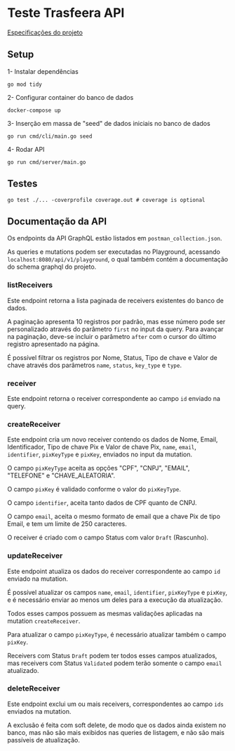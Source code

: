 # Teste Trasfeera API

[Especificações do projeto](https://docs.google.com/document/d/1cSVj8EK7x2tfhr0IXn9shEAMRVRzRe5VHC-AjJUTWlk/edit#)

## Setup

1- Instalar dependências

```
go mod tidy
```

2- Configurar container do banco de dados

```
docker-compose up
```

3- Inserção em massa de "seed" de dados iniciais no banco de dados

```
go run cmd/cli/main.go seed
```

4- Rodar API

```
go run cmd/server/main.go
```

## Testes

```
go test ./... -coverprofile coverage.out # coverage is optional
```

## Documentação da API

Os endpoints da API GraphQL estão listados em ```postman_collection.json```.

As queries e mutations podem ser executadas no Playground, acessando ```localhost:8080/api/v1/playground```, o qual também contém a documentação do schema graphql do projeto.

### listReceivers

Este endpoint retorna a lista paginada de receivers existentes do banco de dados.

A paginação apresenta 10 registros por padrão, mas esse número pode ser personalizado através do parâmetro ```first``` no input da query.
Para avançar na paginação, deve-se incluir o parâmetro ```after``` com o cursor do último registro apresentado na página.

É possível filtrar os registros por Nome, Status, Tipo de chave e Valor de chave através dos parâmetros ```name```, ```status```, ```key_type``` e ```type```.

### receiver

Este endpoint retorna o receiver correspondente ao campo ```id``` enviado na query.

### createReceiver

Este endpoint cria um novo receiver contendo os dados de Nome, Email, Identificador, Tipo de chave Pix e Valor de chave Pix, 
```name```, ```email```, ```identifier```, ```pixKeyType``` e ```pixKey```, enviados no input da mutation.

O campo ```pixKeyType``` aceita as opções "CPF", "CNPJ", "EMAIL", "TELEFONE" e "CHAVE_ALEATORIA".

O campo ```pixKey``` é validado conforme o valor do ```pixKeyType```.

O campo ```identifier```, aceita tanto dados de CPF quanto de CNPJ.

O campo ```email```, aceita o mesmo formato de email que a chave Pix de tipo Email, e tem um limite de 250 caracteres.

O receiver é criado com o campo Status com valor ```Draft``` (Rascunho).

### updateReceiver

Este endpoint atualiza os dados do receiver correspondente ao campo ```id``` enviado na mutation.

É possível atualizar os campos ```name```, ```email```, ```identifier```, ```pixKeyType``` e ```pixKey```, e é necessário enviar ao menos um deles para a execução da atualização.

Todos esses campos possuem as mesmas validações aplicadas na mutation ```createReceiver```.

Para atualizar o campo ```pixKeyType```, é necessário atualizar também o campo ```pixKey```.

Receivers com Status ```Draft``` podem ter todos esses campos atualizados, mas receivers com Status ```Validated``` podem terão somente o campo ```email``` atualizado.

### deleteReceiver

Este endpoint exclui um ou mais receivers, correspondentes ao campo ```ids``` enviados na mutation.

A exclusão é feita com soft delete, de modo que os dados ainda existem no banco, mas não são mais exibidos nas queries de listagem, e não são mais passíveis de atualização.
